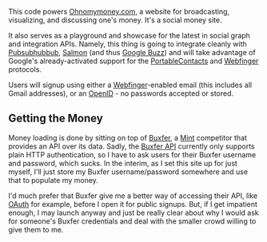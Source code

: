 This code powers [Ohnomymoney.com](http://ohnomymoney.com), a website for broadcasting, visualizing, and discussing one's money.  It's a social money site.

It also serves as a playground and showcase for the latest in social graph and integration APIs.  Namely, this thing is going to integrate cleanly with [Pubsubhubbub](http://code.google.com/p/pubsubhubbub/), [Salmon](http://www.salmon-protocol.org/) (and thus [Google Buzz](http://www.google.com/buzz)) and will take advantage of Google's already-activated support for the [PortableContacts](http://portablecontacts.net/) and [Webfinger](http://code.google.com/p/webfinger/) protocols.

Users will signup using either a [Webfinger](http://code.google.com/p/webfinger/)-enabled email (this includes all Gmail addresses), or an [OpenID](http://openid.net/) - no passwords accepted or stored.


Getting the Money
-----------------

Money loading is done by sitting on top of [Buxfer](http://buxfer.com), a [Mint](http://mint.com) competitor that provides an API over its data.  Sadly, the [Buxfer API](http://www.buxfer.com/help.php?topic=API) currently only supports plain HTTP authentication, so I have to ask users for their Buxfer username and password, which sucks.  In the interim, as I set this site up for just myself, I'll just store my Buxfer username/password somewhere and use that to populate my money.

I'd much prefer that Buxfer give me a better way of accessing their API, like [OAuth](http://oauth.net/) for example, before I open it for public signups.  But, if I get impatient enough, I may launch anyway and just be really clear about why I would ask for someone's Buxfer credentials and deal with the smaller crowd willing to give them to me.